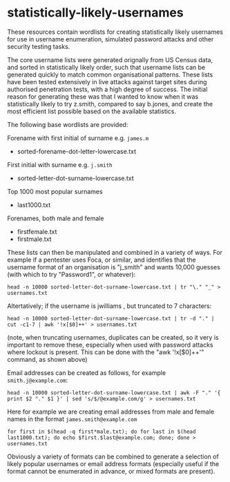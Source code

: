 # statistically-likely-usernames
These resources contain wordlists for creating statistically likely usernames for use in username enumeration, simulated password attacks and other security testing tasks.

The core username lists were generated orignally from US Census data, and sorted in statistically likely order, such that username lists can be generated quickly to match common organisational patterns. These lists have been tested extensively in live attacks against target sites during authorised penetration tests, with a high degree of success. The initial reason for generating these was that I wanted to know when it was statistically likely to try z.smith, compared to say b.jones, and create the most efficient list possible based on the available statistics.

The following base wordlists are provided:

Forename with first initial of surname e.g. `james.m`
 - sorted-forename-dot-letter-lowercase.txt

First initial with surname e.g. `j.smith`
 - sorted-letter-dot-surname-lowercase.txt

Top 1000 most popular surnames
 - last1000.txt

Forenames, both male and female
 - firstfemale.txt
 - firstmale.txt

These lists can then be manipulated and combined in a variety of ways. For example if a pentester uses Foca, or similar, and identifies that the username format of an organisation is "j_smith" and wants 10,000 guesses (with which to try "Password1", or whatever):

`head -n 10000 sorted-letter-dot-surname-lowercase.txt | tr "\." "_" > usernames.txt`

Altertatively; if the username is jwilliams , but truncated to 7 characters:

`head -n 10000 sorted-letter-dot-surname-lowercase.txt | tr -d "." | cut -c1-7 | awk '!x[$0]++' > usernames.txt`

(note, when truncating usernames, duplicates can be created, so it very is important to remove these, especially when used with password attacks where lockout is present. This can be done with the "awk '!x[$0]++'" command, as shown above)

Email addresses can be created as follows, for example `smith.j@example.com`:

`head -n 10000 sorted-letter-dot-surname-lowercase.txt | awk -F "." '{ print $2 "." $1 }' | sed 's/$/@example.com/g' > usernames.txt`

Here for example we are creating email addresses from male and female names in the format `james.smith@example.com`

`for first in $(head -q first*male.txt); do for last in $(head last1000.txt); do echo $first.$last@example.com; done; done > usernames.txt`

Obviously a variety of formats can be combined to generate a selection of likely popular usernames or email address formats (especially useful if the format cannot be enumerated in advance, or mixed formats are present).



